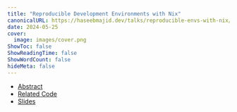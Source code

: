 ```yaml
---
title: "Reproducible Development Environments with Nix"
canonicalURL: https://haseebmajid.dev/talks/reproducible-envs-with-nix/
date: 2024-05-25
cover:
  image: images/cover.png
ShowToc: false
ShowReadingTime: false
ShowWordCount: false
hideMeta: false
---
```


- [Abstract](https://www.conf42.com/Golang_2024_Haseeb_Majid_using_nix_reproducible)
- [Related Code](https://gitlab.com/hmajid2301/talks/-/tree/main/reproducible-envs-with-nix/example)
- [Slides](/talks/reproducible-envs-with-nix/slides)
